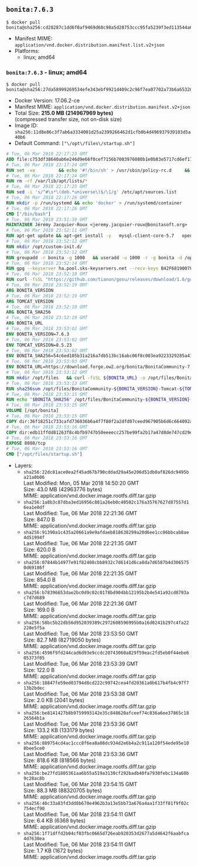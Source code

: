 ## `bonita:7.6.3`

```console
$ docker pull bonita@sha256:cd28287c1dd6f0af9469d68c98a5d28753ccc95fa5239f3ed113544a6d9ef16a
```

-	Manifest MIME: `application/vnd.docker.distribution.manifest.list.v2+json`
-	Platforms:
	-	linux; amd64

### `bonita:7.6.3` - linux; amd64

```console
$ docker pull bonita@sha256:27da58999269534efe343ebf9921d409c2c96f7ea07702a73b6a65320feec4f3
```

-	Docker Version: 17.06.2-ce
-	Manifest MIME: `application/vnd.docker.distribution.manifest.v2+json`
-	Total Size: **215.0 MB (214967969 bytes)**  
	(compressed transfer size, not on-disk size)
-	Image ID: `sha256:11d8e86c3f7ab6a3334001d25a2399266462d1cfb0b4d496937939103d5a40b6`
-	Default Command: `["\/opt\/files\/startup.sh"]`

```dockerfile
# Tue, 06 Mar 2018 22:17:23 GMT
ADD file:c753df38640ab6e246d9e66f0cef7156b7003976080b1e0b83e5717cd6ef1725 in / 
# Tue, 06 Mar 2018 22:17:24 GMT
RUN set -xe 		&& echo '#!/bin/sh' > /usr/sbin/policy-rc.d 	&& echo 'exit 101' >> /usr/sbin/policy-rc.d 	&& chmod +x /usr/sbin/policy-rc.d 		&& dpkg-divert --local --rename --add /sbin/initctl 	&& cp -a /usr/sbin/policy-rc.d /sbin/initctl 	&& sed -i 's/^exit.*/exit 0/' /sbin/initctl 		&& echo 'force-unsafe-io' > /etc/dpkg/dpkg.cfg.d/docker-apt-speedup 		&& echo 'DPkg::Post-Invoke { "rm -f /var/cache/apt/archives/*.deb /var/cache/apt/archives/partial/*.deb /var/cache/apt/*.bin || true"; };' > /etc/apt/apt.conf.d/docker-clean 	&& echo 'APT::Update::Post-Invoke { "rm -f /var/cache/apt/archives/*.deb /var/cache/apt/archives/partial/*.deb /var/cache/apt/*.bin || true"; };' >> /etc/apt/apt.conf.d/docker-clean 	&& echo 'Dir::Cache::pkgcache ""; Dir::Cache::srcpkgcache "";' >> /etc/apt/apt.conf.d/docker-clean 		&& echo 'Acquire::Languages "none";' > /etc/apt/apt.conf.d/docker-no-languages 		&& echo 'Acquire::GzipIndexes "true"; Acquire::CompressionTypes::Order:: "gz";' > /etc/apt/apt.conf.d/docker-gzip-indexes 		&& echo 'Apt::AutoRemove::SuggestsImportant "false";' > /etc/apt/apt.conf.d/docker-autoremove-suggests
# Tue, 06 Mar 2018 22:17:24 GMT
RUN rm -rf /var/lib/apt/lists/*
# Tue, 06 Mar 2018 22:17:25 GMT
RUN sed -i 's/^#\s*\(deb.*universe\)$/\1/g' /etc/apt/sources.list
# Tue, 06 Mar 2018 22:17:26 GMT
RUN mkdir -p /run/systemd && echo 'docker' > /run/systemd/container
# Tue, 06 Mar 2018 22:17:26 GMT
CMD ["/bin/bash"]
# Tue, 06 Mar 2018 23:51:39 GMT
MAINTAINER Jérémy Jacquier-Roux <jeremy.jacquier-roux@bonitasoft.org>
# Tue, 06 Mar 2018 23:52:11 GMT
RUN apt-get update && apt-get install -y   mysql-client-core-5.7   openjdk-8-jre-headless   postgresql-client   unzip   curl   zip   && rm -rf /var/lib/apt/lists/*
# Tue, 06 Mar 2018 23:52:12 GMT
RUN mkdir /opt/custom-init.d/
# Tue, 06 Mar 2018 23:52:12 GMT
RUN groupadd -r bonita -g 1000   && useradd -u 1000 -r -g bonita -d /opt/bonita/ -s /sbin/nologin -c "Bonita User" bonita
# Tue, 06 Mar 2018 23:52:14 GMT
RUN gpg --keyserver ha.pool.sks-keyservers.net --recv-keys B42F6819007F00F88E364FD4036A9C25BF357DD4
# Tue, 06 Mar 2018 23:52:18 GMT
RUN curl -fsSL "https://github.com/tianon/gosu/releases/download/1.6/gosu-$(dpkg --print-architecture)" -o /usr/local/bin/gosu   && curl -fsSL "https://github.com/tianon/gosu/releases/download/1.6/gosu-$(dpkg --print-architecture).asc" -o /usr/local/bin/gosu.asc   && gpg --verify /usr/local/bin/gosu.asc   && rm /usr/local/bin/gosu.asc   && chmod +x /usr/local/bin/gosu
# Tue, 06 Mar 2018 23:52:19 GMT
ARG BONITA_VERSION
# Tue, 06 Mar 2018 23:52:19 GMT
ARG TOMCAT_VERSION
# Tue, 06 Mar 2018 23:52:19 GMT
ARG BONITA_SHA256
# Tue, 06 Mar 2018 23:52:19 GMT
ARG BONITA_URL
# Tue, 06 Mar 2018 23:53:02 GMT
ENV BONITA_VERSION=7.6.3
# Tue, 06 Mar 2018 23:53:02 GMT
ENV TOMCAT_VERSION=8.5.23
# Tue, 06 Mar 2018 23:53:02 GMT
ENV BONITA_SHA256=54c6ed105b31a216a7db513bc16abc06f8c003ea9223329285a410158e8c52fc
# Tue, 06 Mar 2018 23:53:03 GMT
ENV BONITA_URL=https://download.forge.ow2.org/bonita/BonitaCommunity-7.6.3-Tomcat-8.5.23.zip
# Tue, 06 Mar 2018 23:53:12 GMT
RUN mkdir /opt/files   && curl -fsSL ${BONITA_URL} -o /opt/files/BonitaCommunity-${BONITA_VERSION}-Tomcat-${TOMCAT_VERSION}.zip
# Tue, 06 Mar 2018 23:53:13 GMT
RUN sha256sum /opt/files/BonitaCommunity-${BONITA_VERSION}-Tomcat-${TOMCAT_VERSION}.zip
# Tue, 06 Mar 2018 23:53:15 GMT
RUN echo "$BONITA_SHA256" /opt/files/BonitaCommunity-${BONITA_VERSION}-Tomcat-${TOMCAT_VERSION}.zip | sha256sum -c -
# Tue, 06 Mar 2018 23:53:15 GMT
VOLUME [/opt/bonita]
# Tue, 06 Mar 2018 23:53:15 GMT
COPY dir:36f18251c733cafd736036b6a4f7f80f2a2dfd07ceed967905b6d6c664092a7e in /opt/files 
# Tue, 06 Mar 2018 23:53:16 GMT
COPY dir:edb11ffdd81263f8c4bfb9747b50eeeecc257be99fa2b17a47d8de747cd29e32 in /opt/templates 
# Tue, 06 Mar 2018 23:53:16 GMT
EXPOSE 8080/tcp
# Tue, 06 Mar 2018 23:53:16 GMT
CMD ["/opt/files/startup.sh"]
```

-	Layers:
	-	`sha256:22dc81ace0ea2f45ad67b790cddad29a45e206d51db0af826dc9495ba21a0b06`  
		Last Modified: Mon, 05 Mar 2018 14:50:20 GMT  
		Size: 43.0 MB (42963776 bytes)  
		MIME: application/vnd.docker.image.rootfs.diff.tar.gzip
	-	`sha256:1a8b3c87dba3ed16956c881a26eb0c40502c176a35767627d87557d16ea1e0df`  
		Last Modified: Tue, 06 Mar 2018 22:21:36 GMT  
		Size: 847.0 B  
		MIME: application/vnd.docker.image.rootfs.diff.tar.gzip
	-	`sha256:91390a1c435a20661a9e9afdaeb818638299a20d6ee1cc06bbcab8ae4d51994f`  
		Last Modified: Tue, 06 Mar 2018 22:21:35 GMT  
		Size: 620.0 B  
		MIME: application/vnd.docker.image.rootfs.diff.tar.gzip
	-	`sha256:07844b14977e91f82408cbb8932c7d6141d6ca8da7d6587b4d3065750d69186f`  
		Last Modified: Tue, 06 Mar 2018 22:21:35 GMT  
		Size: 854.0 B  
		MIME: application/vnd.docker.image.rootfs.diff.tar.gzip
	-	`sha256:b78396653dae2bc0d9c02c0178bd904bb12195b2b4e541a92cd8793ac7d7d689`  
		Last Modified: Tue, 06 Mar 2018 22:21:36 GMT  
		Size: 169.0 B  
		MIME: application/vnd.docker.image.rootfs.diff.tar.gzip
	-	`sha256:58bc5b22db56d952039389c2972608596995b0a16d0241b297c4fa22220e5f5a`  
		Last Modified: Tue, 06 Mar 2018 23:53:50 GMT  
		Size: 82.7 MB (82719050 bytes)  
		MIME: application/vnd.docker.image.rootfs.diff.tar.gzip
	-	`sha256:4596f9fd244cad6d93e9ccdc20743060a829f59eac2fd5eb0f44ebe605373f05`  
		Last Modified: Tue, 06 Mar 2018 23:53:39 GMT  
		Size: 122.0 B  
		MIME: application/vnd.docker.image.rootfs.diff.tar.gzip
	-	`sha256:18847fe59ed03794d8cd222c99742cea4fd20361a0b617b4fb4c97f713b2bdec`  
		Last Modified: Tue, 06 Mar 2018 23:53:38 GMT  
		Size: 2.0 KB (2041 bytes)  
		MIME: application/vnd.docker.image.rootfs.diff.tar.gzip
	-	`sha256:be8141427b8b9759993142e35c848620afceef74c836a6ee37865c1826564b1a`  
		Last Modified: Tue, 06 Mar 2018 23:53:36 GMT  
		Size: 133.2 KB (133179 bytes)  
		MIME: application/vnd.docker.image.rootfs.diff.tar.gzip
	-	`sha256:889754cd4ac1ccc8f6ea8a08dc934d2e6b4a2c911a120f54ede95e108bee5ce0`  
		Last Modified: Tue, 06 Mar 2018 23:53:36 GMT  
		Size: 818.6 KB (818566 bytes)  
		MIME: application/vnd.docker.image.rootfs.diff.tar.gzip
	-	`sha256:be27fd1805361aa6b55a519a3130cf292badb40fa7930febc134a60b9c28ac8b`  
		Last Modified: Tue, 06 Mar 2018 23:54:15 GMT  
		Size: 88.3 MB (88320705 bytes)  
		MIME: application/vnd.docker.image.rootfs.diff.tar.gzip
	-	`sha256:40c33a83fd3dd8b670e4962b3a13e5bb73a676a4aa1f33ff81f9f02c754ecf90`  
		Last Modified: Tue, 06 Mar 2018 23:54:11 GMT  
		Size: 6.4 KB (6368 bytes)  
		MIME: application/vnd.docker.image.rootfs.diff.tar.gzip
	-	`sha256:1f71dffd2b04cf03fbc0665d726eab920353d2677a5d4642f6aabfca4d7630ea`  
		Last Modified: Tue, 06 Mar 2018 23:54:11 GMT  
		Size: 1.7 KB (1672 bytes)  
		MIME: application/vnd.docker.image.rootfs.diff.tar.gzip

